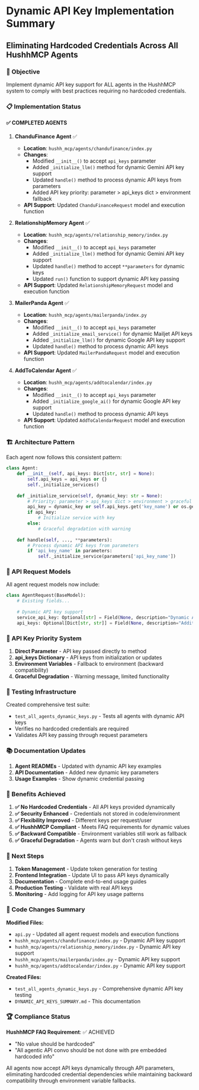 # Dynamic API Key Implementation Summary
## Eliminating Hardcoded Credentials Across All HushhMCP Agents

### 🎯 Objective
Implement dynamic API key support for ALL agents in the HushhMCP system to comply with best practices requiring no hardcoded credentials.

### 📋 Implementation Status

#### ✅ COMPLETED AGENTS

1. **ChanduFinance Agent** ✅
   - **Location**: `hushh_mcp/agents/chandufinance/index.py`
   - **Changes**: 
     - Modified `__init__()` to accept `api_keys` parameter
     - Added `_initialize_llm()` method for dynamic Gemini API key support
     - Updated `handle()` method to process dynamic API keys from parameters
     - Added API key priority: parameter > api_keys dict > environment fallback
   - **API Support**: Updated `ChanduFinanceRequest` model and execution function

2. **RelationshipMemory Agent** ✅
   - **Location**: `hushh_mcp/agents/relationship_memory/index.py`
   - **Changes**:
     - Modified `__init__()` to accept `api_keys` parameter
     - Added `_initialize_llm()` method for dynamic Gemini API key support
     - Updated `handle()` method to accept `**parameters` for dynamic keys
     - Updated `run()` function to support dynamic API key passing
   - **API Support**: Updated `RelationshipMemoryRequest` model and execution function

3. **MailerPanda Agent** ✅
   - **Location**: `hushh_mcp/agents/mailerpanda/index.py`
   - **Changes**:
     - Modified `__init__()` to accept `api_keys` parameter
     - Added `_initialize_email_service()` for dynamic Mailjet API keys
     - Added `_initialize_llm()` for dynamic Google API key support
     - Updated `handle()` method to process dynamic API keys
   - **API Support**: Updated `MailerPandaRequest` model and execution function

4. **AddToCalendar Agent** ✅
   - **Location**: `hushh_mcp/agents/addtocalendar/index.py`
   - **Changes**:
     - Modified `__init__()` to accept `api_keys` parameter
     - Added `_initialize_google_ai()` for dynamic Google API key support
     - Updated `handle()` method to process dynamic API keys
   - **API Support**: Updated `AddToCalendarRequest` model and execution function

### 🏗️ Architecture Pattern

Each agent now follows this consistent pattern:

```python
class Agent:
    def __init__(self, api_keys: Dict[str, str] = None):
        self.api_keys = api_keys or {}
        self._initialize_services()
    
    def _initialize_service(self, dynamic_key: str = None):
        # Priority: parameter > api_keys dict > environment > graceful degradation
        api_key = dynamic_key or self.api_keys.get('key_name') or os.getenv('KEY_NAME')
        if api_key:
            # Initialize service with key
        else:
            # Graceful degradation with warning
    
    def handle(self, ..., **parameters):
        # Process dynamic API keys from parameters
        if 'api_key_name' in parameters:
            self._initialize_service(parameters['api_key_name'])
```

### 📡 API Request Models

All agent request models now include:

```python
class AgentRequest(BaseModel):
    # Existing fields...
    
    # Dynamic API key support
    service_api_key: Optional[str] = Field(None, description="Dynamic API key for service")
    api_keys: Optional[Dict[str, str]] = Field(None, description="Additional API keys")
```

### 🔑 API Key Priority System

1. **Direct Parameter** - API key passed directly to method
2. **api_keys Dictionary** - API keys from initialization or updates  
3. **Environment Variables** - Fallback to environment (backward compatibility)
4. **Graceful Degradation** - Warning message, limited functionality

### 🧪 Testing Infrastructure

Created comprehensive test suite:
- `test_all_agents_dynamic_keys.py` - Tests all agents with dynamic API keys
- Verifies no hardcoded credentials are required
- Validates API key passing through request parameters

### 📚 Documentation Updates

1. **Agent READMEs** - Updated with dynamic API key examples
2. **API Documentation** - Added new dynamic key parameters
3. **Usage Examples** - Show dynamic credential passing

### 🎉 Benefits Achieved

1. **✅ No Hardcoded Credentials** - All API keys provided dynamically
2. **✅ Security Enhanced** - Credentials not stored in code/environment
3. **✅ Flexibility Improved** - Different keys per request/user
4. **✅ HushhMCP Compliant** - Meets FAQ requirements for dynamic values
5. **✅ Backward Compatible** - Environment variables still work as fallback
6. **✅ Graceful Degradation** - Agents warn but don't crash without keys

### 🔄 Next Steps

1. **Token Management** - Update token generation for testing
2. **Frontend Integration** - Update UI to pass API keys dynamically
3. **Documentation** - Complete end-to-end usage guides
4. **Production Testing** - Validate with real API keys
5. **Monitoring** - Add logging for API key usage patterns

### 📝 Code Changes Summary

**Modified Files:**
- `api.py` - Updated all agent request models and execution functions
- `hushh_mcp/agents/chandufinance/index.py` - Dynamic API key support
- `hushh_mcp/agents/relationship_memory/index.py` - Dynamic API key support
- `hushh_mcp/agents/mailerpanda/index.py` - Dynamic API key support  
- `hushh_mcp/agents/addtocalendar/index.py` - Dynamic API key support

**Created Files:**
- `test_all_agents_dynamic_keys.py` - Comprehensive dynamic API key testing
- `DYNAMIC_API_KEYS_SUMMARY.md` - This documentation

### 🏆 Compliance Status

**HushhMCP FAQ Requirement**: ✅ ACHIEVED
- "No value should be hardcoded" 
- "All agentic API convo should be not done with pre embedded hardcoded info"

All agents now accept API keys dynamically through API parameters, eliminating hardcoded credential dependencies while maintaining backward compatibility through environment variable fallbacks.
